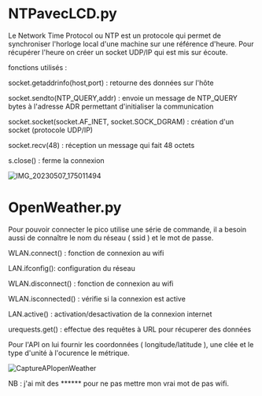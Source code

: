 #  NTPavecLCD.py

Le Network Time Protocol ou NTP est un protocole qui permet de synchroniser l'horloge local d'une machine sur une référence d'heure.
Pour récupérer l'heure on créer un socket UDP/IP qui est mis sur écoute.


fonctions utilisés :

socket.getaddrinfo(host,port) : retourne des données sur l'hôte 

socket.sendto(NTP_QUERY,addr) : envoie un message de NTP_QUERY bytes à l'adresse ADR permettant d'initialiser la communication

socket.socket(socket.AF_INET, socket.SOCK_DGRAM) : création d'un socket (protocole UDP/IP)

socket.recv(48) : réception un message qui fait 48 octets

s.close() : ferme la connexion 



![IMG_20230507_175011494](https://user-images.githubusercontent.com/125506518/236701722-9a30e8fa-9ca9-4d1b-a11c-99e687bb0ecd.jpg)


# OpenWeather.py

Pour pouvoir connecter le pico utilise une série de commande, il a besoin aussi de connaître le nom du réseau ( ssid ) et le mot de passe.

WLAN.connect() : fonction de connexion au wifi

LAN.ifconfig(): configuration du réseau 

WLAN.disconnect() : fonction de connexion au wifi

WLAN.isconnected() : vérifie si la connexion est active

LAN.active() : activation/desactivation de la connexion internet

urequests.get() : effectue des requêtes à URL pour récuperer des données
 
Pour l'API on lui fournir les coordonnées ( longitude/latitude ), une clée et le type d'unité à l'ocurence le métrique.

![CaptureAPIopenWeather](https://user-images.githubusercontent.com/125506518/236701757-d3ea8d95-0ef6-48ba-b5c0-bc48fd6ab46c.JPG)





NB : j'ai mit des ****** pour ne pas mettre mon vrai mot de pas wifi.
